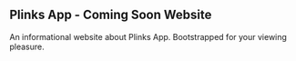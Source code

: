 ## Plinks App - Coming Soon Website

An informational website about Plinks App. Bootstrapped for your viewing pleasure.

